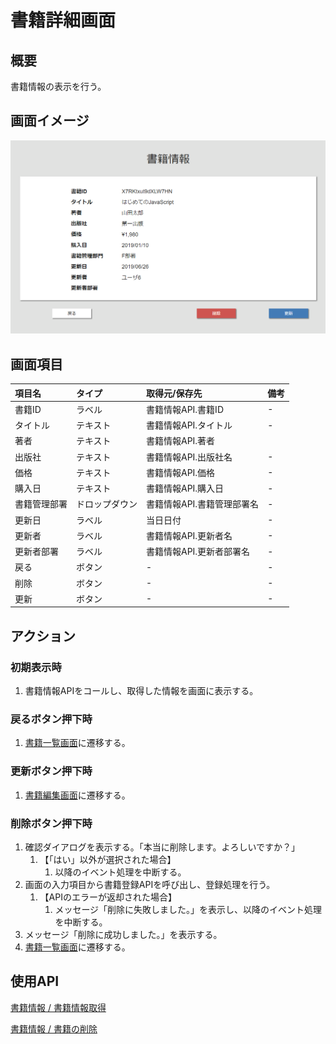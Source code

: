 # 書籍詳細画面

## 概要

書籍情報の表示を行う。

## 画面イメージ

![詳細画面](images/screen/detail.png)

## 画面項目

| 項目名       | タイプ         | 取得元/保存先                              | 備考 |
| :----------- | :------------- | :----------------------------------------- | :--- |
| 書籍ID       | ラベル         | 書籍情報API.書籍ID                         | -    |
| タイトル     | テキスト       | 書籍情報API.タイトル                       | -    |
| 著者         | テキスト       | 書籍情報API.著者                           |      |
| 出版社       | テキスト       | 書籍情報API.出版社名         | -    |
| 価格         | テキスト       | 書籍情報API.価格                           | -    |
| 購入日       | テキスト       | 書籍情報API.購入日                         | -    |
| 書籍管理部署 | ドロップダウン | 書籍情報API.書籍管理部署名  | -    |
| 更新日       | ラベル         | 当日日付                                   | -    |
| 更新者       | ラベル         | 書籍情報API.更新者名                      | -    |
| 更新者部署   | ラベル         | 書籍情報API.更新者部署名                  | -    |
| 戻る         | ボタン         | -                                          | -    |
| 削除         | ボタン         | -                                          | -    |
| 更新        | ボタン         | -                                          | -    |

## アクション

### 初期表示時

1. 書籍情報APIをコールし、取得した情報を画面に表示する。

### 戻るボタン押下時

1. [書籍一覧画面](list.md)に遷移する。


### 更新ボタン押下時

1. [書籍編集画面](edit.md)に遷移する。

### 削除ボタン押下時

1. 確認ダイアログを表示する。「本当に削除します。よろしいですか？」
   1. 【「はい」以外が選択された場合】
      1. 以降のイベント処理を中断する。
2.  画面の入力項目から書籍登録APIを呼び出し、登録処理を行う。
    1. 【APIのエラーが返却された場合】
       1. メッセージ「削除に失敗しました。」を表示し、以降のイベント処理を中断する。
3. メッセージ「削除に成功しました。」を表示する。
4. [書籍一覧画面](list.md)に遷移する。


## 使用API

[書籍情報 / 書籍情報取得](https://bookmanagementapi.docs.apiary.io/#reference/0/4/0)

[書籍情報 / 書籍の削除](https://bookmanagementapi.docs.apiary.io/#reference/0/4/2)